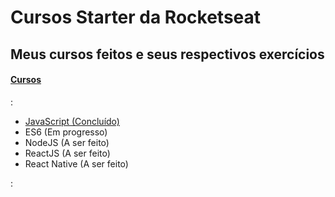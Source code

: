 # Cursos Starter da Rocketseat
## Meus cursos feitos e seus respectivos exercícios

<h4>
<a href="https://app.rocketseat.com.br/starter">Cursos</a>
</h4>

:<p>
* <a href="https://github.com/fpeduu/rocketseat-starter/tree/master/JavaScript">JavaScript (Concluído)</a>
* <a>ES6 (Em progresso)</a>
* <a>NodeJS (A ser feito)</a>
* <a>ReactJS (A ser feito)</a>
* <a>React Native (A ser feito) </a>
</p>: